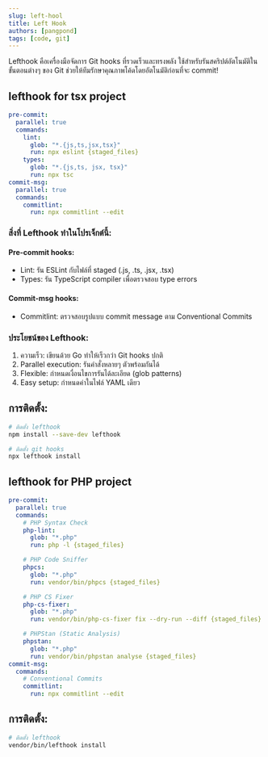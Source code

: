 ```yaml
---
slug: left-hool
title: Left Hook
authors: [pangpond]
tags: [code, git]
---
```


Lefthook คือเครื่องมือจัดการ Git hooks ที่รวดเร็วและทรงพลัง ใช้สำหรับรันสคริปต์อัตโนมัติในขั้นตอนต่างๆ ของ Git ช่วยให้ทีมรักษาคุณภาพโค้ดโดยอัตโนมัติก่อนที่จะ commit!

<!-- truncate -->

## lefthook for tsx project

```yaml
pre-commit:
  parallel: true
  commands:
    lint:
      glob: "*.{js,ts,jsx,tsx}"
      run: npx eslint {staged_files}
    types:
      glob: "*.{js,ts, jsx, tsx}"
      run: npx tsc
commit-msg:
  parallel: true
  commands:
    commitlint:
      run: npx commitlint --edit
```

### สิ่งที่ Lefthook ทำในโปรเจ็กต์นี้:

#### Pre-commit hooks:

- Lint: รัน ESLint กับไฟล์ที่ staged (.js, .ts, .jsx, .tsx)
- Types: รัน TypeScript compiler เพื่อตรวจสอบ type errors

#### Commit-msg hooks:

- Commitlint: ตรวจสอบรูปแบบ commit message ตาม Conventional Commits

### ประโยชน์ของ Lefthook:

1. ความเร็ว: เขียนด้วย Go ทำให้เร็วกว่า Git hooks ปกติ
2. Parallel execution: รันคำสั่งหลายๆ ตัวพร้อมกันได้
3. Flexible: กำหนดเงื่อนไขการรันได้ละเอียด (glob patterns)
4. Easy setup: กำหนดค่าในไฟล์ YAML เดียว

## การติดตั้ง:

```bash
# ติดตั้ง lefthook
npm install --save-dev lefthook

# ติดตั้ง git hooks
npx lefthook install
```

## lefthook for PHP project

```yaml
pre-commit:
  parallel: true
  commands:
    # PHP Syntax Check
    php-lint:
      glob: "*.php"
      run: php -l {staged_files}

    # PHP Code Sniffer
    phpcs:
      glob: "*.php"
      run: vendor/bin/phpcs {staged_files}

    # PHP CS Fixer
    php-cs-fixer:
      glob: "*.php"
      run: vendor/bin/php-cs-fixer fix --dry-run --diff {staged_files}

    # PHPStan (Static Analysis)
    phpstan:
      glob: "*.php"
      run: vendor/bin/phpstan analyse {staged_files}
commit-msg:
  commands:
    # Conventional Commits
    commitlint:
      run: npx commitlint --edit
```

## การติดตั้ง:

```bash
# ติดตั้ง lefthook
vendor/bin/lefthook install
```
